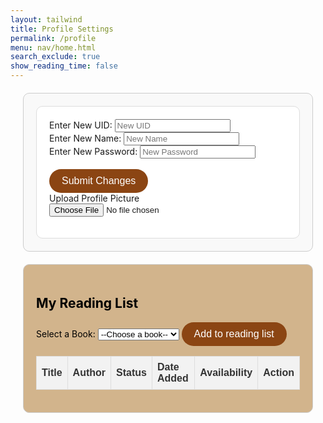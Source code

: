 ```yaml
---
layout: tailwind
title: Profile Settings
permalink: /profile
menu: nav/home.html
search_exclude: true
show_reading_time: false
---
```

<style>

</style>
<div class="profile-container">
 <div class="card">
   <form id="profileForm">
     <div>
       <label for="newUid">Enter New UID:</label>
       <input type="text" id="newUid" placeholder="New UID">
     </div>
     <div>
       <label for="newName">Enter New Name:</label>
       <input type="text" id="newName" placeholder="New Name">
     </div>
      <div>
       <label for="newPassword">Enter New Password:</label>
       <input type="text" id="newPassword" placeholder="New Password">
     </div>
     <br>
     <button type="button" id="submitProfileChanges">Submit Changes</button>
     <br>
     <label for="profilePicture" class="file-icon"> Upload Profile Picture <i class="fas fa-upload"></i> <!-- Replace this with your desired icon -->
     </label>
     <input type="file" id="profilePicture" accept="image/*" onchange="saveProfilePicture()">
     <div class="image-container" id="profileImageBox">
         <!-- Profile picture will be displayed here -->
     </div>
     <p id="profile-message" style="color: red;"></p>
   </form>
 </div>
</div>

<div class="wishlist-container">
  <h2>My Reading List</h2>
  <div>
    <label for="bookDropdown">Select a Book: </label>
    <select id="bookDropdown">
      <option value="">--Choose a book--</option>
    </select>
    <button id="addToWishlistButton">Add to reading list</button>
  </div>
  <div>
    <table id="wishlistTable">
      <thead>
        <tr>
          <th>Title</th>
          <th>Author</th>
          <th>Status</th>
          <th>Date Added</th>
          <th>Availability</th>
          <th>Action</th>
        </tr>
      </thead>
      <tbody id="wishlist"></tbody>
    </table>
    <p id="wishlistMessage" style="color: green;"></p>
  </div>
</div>

<script type="module">
// Import fetchOptions from config.js
import {pythonURI, fetchOptions } from '{{site.baseurl}}/assets/js/api/config.js';
// Import functions from config.js
import { putUpdate, postUpdate, deleteData, logoutUser } from "{{site.baseurl}}/assets/js/api/profile.js";

// Function to update table with fetched data
function updateTableWithData(data) {
   const tableBody = document.getElementById('profileResult');
   tableBody.innerHTML = '';

   data.sections.forEach((section, index) => {
       const tr = document.createElement('tr');
       const themeCell = document.createElement('td');
       const nameCell = document.createElement('td');

       themeCell.textContent = section.theme;
       nameCell.textContent = section.name;

       const trashIcon = document.createElement('i');
       trashIcon.className = 'fas fa-trash-alt trash-icon';
       trashIcon.style.marginLeft = '10px';
       themeCell.appendChild(trashIcon);

       trashIcon.addEventListener('click', async function (event) {
           event.preventDefault();
           const URL = pythonURI + "/api/user/section";
           // Remove the row from the table
           tr.remove();

           const options = {
               URL,
               body: { sections: [section.theme] },
               message: 'profile-message',
           };

           try {
               await deleteData(options);
           } catch (error) {
               document.getElementById('profile-message').textContent = 'Error deleting section: ' + error.message;
           }
       });

      yearCell.classList.add('editable'); // Make year cell editable
      yearCell.innerHTML = `${section.year} <i class="fas fa-pencil-alt edit-icon" style="margin-left: 10px;"></i>`;

       // Make the year cell editable
       yearCell.addEventListener('click', function () {
           const input = document.createElement('input');
           input.type = 'text';
           input.value = section.year;
           input.className = 'edit-input';
           yearCell.innerHTML = '';
           yearCell.appendChild(input);

           input.focus();

           input.addEventListener('blur', async function () {
               const newYear = input.value;
               const URL = pythonURI + "/api/user/section";
               const options = {
                   URL,
                   body: { section: { theme: section.theme, year: newYear } },
                   message: 'profile-message',
               };

               try {
                   await putUpdate(options);
               } catch (error) {
                   document.getElementById('profile-message').textContent = 'Error updating year: ' + error.message;
               }

               yearCell.textContent = newYear;
           });

           input.addEventListener('keydown', function (event) {
               if (event.key === 'Enter') {
                   input.blur();
               }
           });
       });
       tr.appendChild(themeCell);
       tr.appendChild(nameCell);

       tableBody.appendChild(tr);
   });

}

// Function to fetch user profile data
async function fetchUserProfile() {
    const URL = pythonURI + "/api/id/pfp"; // Endpoint to fetch user profile data

    try {
        const response = await fetch(URL, fetchOptions);
        if (!response.ok) {
            throw new Error(`Failed to fetch user profile: ${response.status}`);
        }

        const profileData = await response.json();
        displayUserProfile(profileData);
    } catch (error) {
        // Handle error display or fallback mechanism
    }
}

// Function to display user profile data
function displayUserProfile(profileData) {
    const profileImageBox = document.getElementById('profileImageBox');
    if (profileData.pfp) {
        const img = document.createElement('img');
        img.src = `data:image/jpeg;base64,${profileData.pfp}`;
        img.alt = 'Profile Picture';
        profileImageBox.innerHTML = ''; // Clear existing content
        profileImageBox.appendChild(img); // Append new image element
    } else {
        profileImageBox.innerHTML = '<p>No profile picture available.</p>';
    }

    // Display other profile information as needed
    // Example: Update HTML elements with profileData.username, profileData.email
}

// Function to save profile picture
window.saveProfilePicture = async function () {

    const fileInput = document.getElementById('profilePicture');
    const file = fileInput.files[0];
    if (file) {
        const reader = new FileReader();
        reader.onload = function() {
            const profileImageBox = document.getElementById('profileImageBox');
            profileImageBox.innerHTML = `<img src="${reader.result}" alt="Profile Picture">`;
        };
        reader.readAsDataURL(file);
    }

    if (!file) return;

    try {
        const base64String = await convertToBase64(file);
        await sendProfilePicture(base64String);
    } catch (error) {
        // Handle error display or fallback mechanism
    }
}

// Function to convert file to base64
async function convertToBase64(file) {
    return new Promise((resolve, reject) => {
        const reader = new FileReader();
        reader.onload = () => resolve(reader.result.split(',')[1]); // Remove the prefix part of the result
        reader.onerror = error => reject(error);
        reader.readAsDataURL(file);
    });
}

// Function to send profile picture to server
async function sendProfilePicture(base64String) {
   const URL = pythonURI + "/api/id/pfp"; // Adjust endpoint as needed

   // Create options object for PUT request
   const options = {
       URL,
       body: { pfp: base64String },
       message: 'profile-message', // Adjust the message area as needed
       callback: () => {
           // Handle success response as needed
       }
   };

   try {
       await putUpdate(options);
   } catch (error) {
       document.getElementById('profile-message').textContent = 'Error uploading profile picture: ' + error.message;
   }
}

// Function to update UI with new UID and change placeholder
window.updateUidField = function(newUid) {
  const uidInput = document.getElementById('newUid');
  uidInput.value = newUid;
  uidInput.placeholder = newUid;
}

// Function to update UI with new Name and change placeholder
window.updateNameField = function(newName) {
  const nameInput = document.getElementById('newName');
  nameInput.value = newName;
  nameInput.placeholder = newName;
}

// Function to change UID
window.changeUid = async function(uid) {
   if (uid) {
       const URL = pythonURI + "/api/user"; // Adjusted endpoint

       const options = {
           URL,
           body: { uid },
           message: 'uid-message', // Adjust the message area as needed
           callback: () => {
               window.updateUidField(uid);
           }
       };

       try {
           await putUpdate(options);
       } catch (error) {
           document.getElementById('uid-message').textContent = 'Error updating UID: ' + error.message;
       }
   }
}

window.changePassword = async function(password) {
   if (password) {
       const URL = pythonURI + "/api/user"; // Adjusted endpoint

       const options = {
           URL,
           body: { password },
           message: 'password-message', // Adjust the message area as needed
           callback: () => {
               // Handle success response as needed
           }
       };

       try {
           await putUpdate(options);
       } catch (error) {
           document.getElementById('password-message').textContent = 'Error updating password: ' + error.message;
       }
   }
}

// Function to change Name
window.changeName = async function(name) {
   if (name) {
       const URL = pythonURI + "/api/user";
       const options = {
           URL,
           body: { name },
           message: 'name-message',
           callback: () => {
               window.updateNameField(name);
           }
       };
       try {
           await putUpdate(options);
       } catch (error) {
           document.getElementById('name-message').textContent = 'Error updating Name: ' + error.message;
       }
   }
}

// Event listener to trigger updateUid function when UID field is changed
document.getElementById('newUid').addEventListener('change', function() {
    const uid = this.value;
    window.changeUid(uid);

});

// Event listener to trigger updateName function when Name field is changed
document.getElementById('newName').addEventListener('change', function() {
    const name = this.value;
    window.changeName(name);

});

document.getElementById('newPassword').addEventListener('change', function() {
    const password = this.value;
    window.changePassword(password);

});

// Function to fetch Name from backend
window.fetchName = async function() {
    const URL = pythonURI + "/api/user"; // Adjusted endpoint

    try {
        const response = await fetch(URL, fetchOptions);
        if (!response.ok) {
            throw new Error(`Failed to fetch Name: ${response.status}`);
        }

        const data = await response.json();
        return data.name;
    } catch (error) {
        return null;
    }
};

// Function to set placeholders for UID and Name
window.setPlaceholders = async function() {
    const uidInput = document.getElementById('newUid');
    const nameInput = document.getElementById('newName');

    try {
        const uid = await window.fetchUid();
        const name = await window.fetchName();

        if (uid !== null) {
            uidInput.placeholder = uid;
        }
        if (name !== null) {
            nameInput.placeholder = name;
        }
    } catch (error) {
    }
};

// Function to handle profile changes submission
document.getElementById('submitProfileChanges').addEventListener('click', async function () {
  const uid = document.getElementById('newUid').value;
  const password = document.getElementById('newPassword').value;

  if (uid) {
    await window.changeUid(uid);
  }

  if (password) {
    await window.changePassword(password);
  }

  alert("Profile changes submitted successfully!");
  window.location.href = '/bookworms/login';
});

// Call and initializeProfileSetup when DOM content is loaded
document.addEventListener('DOMContentLoaded', async function () {
    try {
        await fetchUserProfile(); // Fetch user profile data
        await setPlaceholders();
    } catch (error) {
        // Handle initialization error gracefully
    }
});

let predefinedBooks = []; // Declare predefinedBooks
let userWishlist = []; // Declare userWishlist

// Fetch predefined books for the dropdown
async function fetchPredefinedBooks() {
  const URL = `${pythonURI}/api/wishlist/books`;
  try {
    const response = await fetch(URL, fetchOptions);
    if (!response.ok) {
      throw new Error(`Failed to fetch predefined books: ${response.status}`);
    }
    return await response.json();
  } catch (error) {
    return [];
  }
}

// Populate the dropdown with predefined books
function populateBookDropdown(books) {
  const dropdown = document.getElementById('bookDropdown');
  if (!dropdown) return; // Ensure the element exists
  dropdown.innerHTML = '<option value="">Select a book</option>';
  books.forEach((book) => {
    const option = document.createElement('option');
    option.value = book.id;
    option.textContent = book.title;
    dropdown.appendChild(option);
  });
}

// Fetch the wishlist
async function fetchWishlist() {
  const URL = `${pythonURI}/api/wishlist/`;
  try {
    const response = await fetch(URL, fetchOptions);
    if (!response.ok) {
      throw new Error(`Failed to fetch wishlist: ${response.status}`);
    }
    return await response.json();
  } catch (error) {
    return [];
  }
}

// Add a book to the wishlist
async function addBookToWishlist() {
  const dropdown = document.getElementById('bookDropdown');
  const selectedOption = dropdown.options[dropdown.selectedIndex];
  const bookId = selectedOption.value;

  if (!bookId) {
    document.getElementById('profile-message').textContent = 'Please select a book.';
    return;
  }

  const URL = `${pythonURI}/api/wishlist/`;
  const body = {
    book_id: parseInt(bookId), // Ensure it's an integer
  };

  try {
    const response = await fetch(URL, {
      ...fetchOptions,
      method: 'POST',
      body: JSON.stringify(body),
    });

    if (!response.ok) {
      const errorData = await response.json();
      throw new Error(errorData.error || `Failed to add book to wishlist: ${response.status}`);
    }

    document.getElementById('profile-message').textContent = 'Book added successfully!';
    userWishlist = await fetchWishlist(); // Refresh the wishlist after adding a book
    displayWishlist();
  } catch (error) {
    document.getElementById('profile-message').textContent = `Error: ${error.message}`;
  }
}

// Delete a book from the wishlist
async function deleteBookFromWishlist(bookId) {
  const URL = `${pythonURI}/api/wishlist/${bookId}`;
  try {
    const response = await fetch(URL, {
      ...fetchOptions,
      method: 'DELETE',
    });

    if (!response.ok) {
      const errorData = await response.json();
      throw new Error(errorData.error || `Failed to delete book: ${response.status}`);
    }

    document.getElementById('profile-message').textContent = 'Book deleted successfully!';
    userWishlist = await fetchWishlist(); // Refresh the wishlist after deletion
    displayWishlist();
  } catch (error) {
    document.getElementById('profile-message').textContent = `Error: ${error.message}`;
  }
}

// Function to update a book in the wishlist
async function updateBookInWishlist(itemId, newStatus, newAvailability) {
  const URL = `${pythonURI}/api/wishlist/${itemId}`;
  const body = {
    status: newStatus,
    availability: newAvailability
  };

  try {
    const response = await fetch(URL, {
      ...fetchOptions,
      method: 'PUT',
      body: JSON.stringify(body),
    });

    if (!response.ok) {
      const errorData = await response.json();
      throw new Error(errorData.error || `Failed to update book in wishlist: ${response.status}`);
    }

    document.getElementById('profile-message').textContent = 'Book updated successfully!';
    userWishlist = await fetchWishlist(); // Refresh the wishlist after updating a book
    displayWishlist();
  } catch (error) {
    document.getElementById('profile-message').textContent = `Error: ${error.message}`;
  }
}

// Display the wishlist
async function displayWishlist() {
  const wishlistContainer = document.getElementById('wishlist');
  if (!wishlistContainer) return; // Ensure the element exists
  wishlistContainer.innerHTML = '';

  if (userWishlist.length === 0) {
    const emptyMessage = document.createElement('p');
    emptyMessage.textContent = 'No books in the wishlist.';
    wishlistContainer.appendChild(emptyMessage);
  } else {
    // Sort the wishlist by status
    const sortedWishlist = userWishlist.sort((a, b) => {
      const statusOrder = { 'for later': 1, 'in progress': 2, 'finished': 3 };
      return statusOrder[a.status] - statusOrder[b.status];
    });

    sortedWishlist.forEach((book) => {
      const tr = document.createElement('tr');
      const titleCell = document.createElement('td');
      const authorCell = document.createElement('td');
      const statusCell = document.createElement('td');
      const dateAddedCell = document.createElement('td');
      const availabilityCell = document.createElement('td');
      const actionCell = document.createElement('td');

      titleCell.textContent = book.title;
      authorCell.textContent = book.author;

      // Create a dropdown for status
      const statusDropdown = document.createElement('select');
      ['for later', 'in progress', 'finished'].forEach((status) => {
        const option = document.createElement('option');
        option.value = status;
        option.textContent = status;
        if (status === book.status) {
          option.selected = true;
        }
        statusDropdown.appendChild(option);
      });
      statusDropdown.onchange = () => {
        const newStatus = statusDropdown.value;
        const newAvailability = book.availability;
        updateBookInWishlist(book.id, newStatus, newAvailability);
      };
      statusCell.appendChild(statusDropdown);

      dateAddedCell.textContent = book.date_added; // Date already formatted in backend

      availabilityCell.textContent = book.availability;

      const deleteButton = document.createElement('button');
      deleteButton.textContent = 'Delete';
      deleteButton.className = 'delete-btn';
      deleteButton.onclick = () => deleteBookFromWishlist(book.id);

      actionCell.appendChild(deleteButton);
      tr.appendChild(titleCell);
      tr.appendChild(authorCell);
      tr.appendChild(statusCell);
      tr.appendChild(dateAddedCell);
      tr.appendChild(availabilityCell);
      tr.appendChild(actionCell);
      wishlistContainer.appendChild(tr);
    });
  }
}

// Attach functions to the global window object
window.addBookToWishlist = addBookToWishlist;
window.deleteBookFromWishlist = deleteBookFromWishlist;

// Initialize the page
document.addEventListener('DOMContentLoaded', async () => {
  try {
    predefinedBooks = await fetchPredefinedBooks();
    populateBookDropdown(predefinedBooks);

    userWishlist = await fetchWishlist();
    displayWishlist();
  } catch (error) {
    document.getElementById('profile-message').textContent = `Initialization error: ${error.message}`;
  }
});

// Add event listener to the "Add to Wishlist" button
document.getElementById('addToWishlistButton').addEventListener('click', addBookToWishlist);

</script>

<style>
  /* General Container Styling */
  .profile-container, .wishlist-container {
    margin: 20px;
    padding: 20px;
    border: 1px solid #ccc;
    border-radius: 10px;
    background-color: #f9f9f9;
  }

  .wishlist-container {
    background-color: #d2b48c; /* Light brown */
    color: black; /* Set font color to black */
  }

  /* Card Styling */
  .card {
    padding: 20px;
    border: 1px solid #ddd;
    border-radius: 10px;
    background-color: #fff;
  }

  /* Button Styling */
  button {
    padding: 10px 20px;
    border: none;
    border-radius: 25px;
    background-color: #8b4513; /* Solid brown */
    color: white;
    font-size: 1rem;
    cursor: pointer;
    transition: all 0.3s ease;
  }

  button:hover {
    background-color: #deb887; /* Light brown */
    transform: scale(1.05);
  }

  button.delete-btn {
    background-color: #b22222; /* Solid red for delete */
    padding: 5px 10px; /* Make delete button smaller */
  }

  button.delete-btn:hover {
    background-color: #ff6347; /* Light red */
  }

  /* Table Styling */
  .wishlist-container table {
    width: 100%;
    border-collapse: collapse;
    font-family: Arial, sans-serif; /* Updated font for better readability */
    color: #333; /* Darker font color */
  }

  .wishlist-container th, .wishlist-container td {
    border: 1px solid #ddd;
    padding: 8px;
    text-align: left;
    background-color: #f2f2f2; /* Set background color for all cells */
  }

  .wishlist-container th {
    background-color: #f2f2f2;
  }
</style>